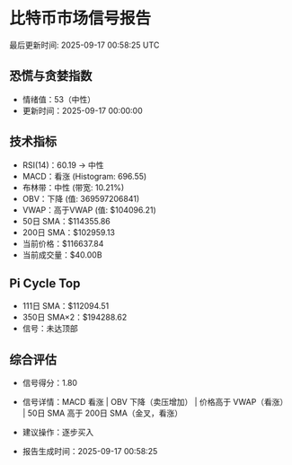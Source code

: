 # 比特币市场信号报告

最后更新时间: 2025-09-17 00:58:25 UTC

## 恐慌与贪婪指数
- 情绪值：53（中性）
- 更新时间：2025-09-17 00:00:00

## 技术指标
- RSI(14)：60.19 → 中性
- MACD：看涨 (Histogram: 696.55)
- 布林带：中性 (带宽: 10.21%)
- OBV：下降 (值: 369597206841)
- VWAP：高于VWAP (值: $104096.21)
- 50日 SMA：$114355.86
- 200日 SMA：$102959.13
- 当前价格：$116637.84
- 当前成交量：$40.00B

## Pi Cycle Top
- 111日 SMA：$112094.51
- 350日 SMA×2：$194288.62
- 信号：未达顶部

## 综合评估
- 信号得分：1.80
- 信号详情：MACD 看涨 | OBV 下降（卖压增加） | 价格高于 VWAP（看涨） | 50日 SMA 高于 200日 SMA（金叉，看涨）
- 建议操作：逐步买入

- 报告生成时间：2025-09-17 00:58:25